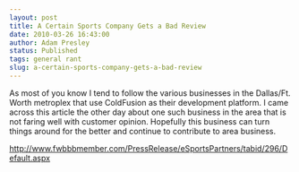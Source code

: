 ```yaml
---
layout: post
title: A Certain Sports Company Gets a Bad Review
date: 2010-03-26 16:43:00
author: Adam Presley
status: Published
tags: general rant
slug: a-certain-sports-company-gets-a-bad-review
---
```


As most of you know I tend to follow the various businesses in the
Dallas/Ft. Worth metroplex that use ColdFusion as their development
platform. I came across this article the other day about one such
business in the area that is not faring well with customer opinion.
Hopefully this business can turn things around for the better and
continue to contribute to area business.

<http://www.fwbbbmember.com/PressRelease/eSportsPartners/tabid/296/Default.aspx>
